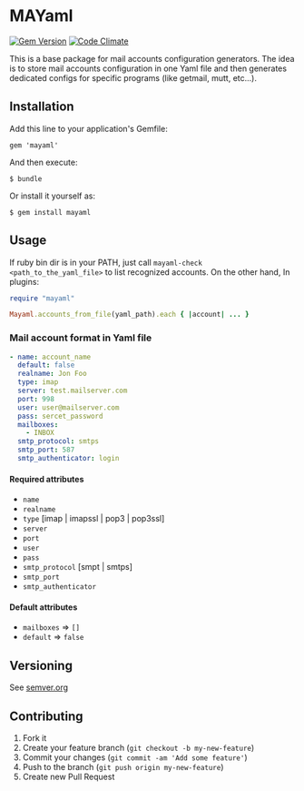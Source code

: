 # MAYaml

[![Gem Version](https://badge.fury.io/rb/mayaml.svg)](http://badge.fury.io/rb/mayaml)
[![Code Climate](https://codeclimate.com/github/skopciewski/mayaml/badges/gpa.svg)](https://codeclimate.com/github/skopciewski/mayaml)

This is a base package for mail accounts configuration generators. The idea is to store mail accounts configuration in one Yaml file and then generates dedicated configs for specific programs (like getmail, mutt, etc...).

## Installation

Add this line to your application's Gemfile:

    gem 'mayaml'

And then execute:

    $ bundle

Or install it yourself as:

    $ gem install mayaml

## Usage

If ruby bin dir is in your PATH, just call `mayaml-check <path_to_the_yaml_file>` to list recognized accounts.
On the other hand, In plugins:

```ruby
require "mayaml"

Mayaml.accounts_from_file(yaml_path).each { |account| ... }
```

### Mail account format in Yaml file

```yaml
- name: account_name
  default: false
  realname: Jon Foo
  type: imap
  server: test.mailserver.com
  port: 998
  user: user@mailserver.com
  pass: sercet_password
  mailboxes:
    - INBOX
  smtp_protocol: smtps
  smtp_port: 587
  smtp_authenticator: login
```

#### Required attributes

* `name`
* `realname`
* `type` [imap | imapssl | pop3 | pop3ssl]
* `server`
* `port`
* `user`
* `pass`
* `smtp_protocol` [smpt | smtps]
* `smtp_port`
* `smtp_authenticator`

#### Default attributes

* `mailboxes` => `[]`
* `default` => `false`

## Versioning

See [semver.org][semver]

## Contributing

1. Fork it
2. Create your feature branch (`git checkout -b my-new-feature`)
3. Commit your changes (`git commit -am 'Add some feature'`)
4. Push to the branch (`git push origin my-new-feature`)
5. Create new Pull Request

[semver]: http://semver.org/
